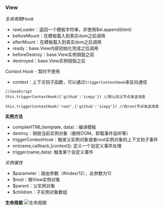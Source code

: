 
### View

*生命周期Hook*

- rawLoader：返回一个模板字符串，并使用$el.append(html)
- beforeMount：在模板载入到真实dom之前调用
- afterMount：在模板载入到真实dom之后调用
- ready：base.View内部初始化完成之后调用
- beforeDestroy：base.View实例销毁之前
- destroyed：base.View实例销毁之后


*Context Hook* - 暂时不使用

- context：上下文钩子函数，可以通过`triggerContextHook`来反向通信

```
//JavaScript
this.triggerContextHook({'github':'icepy'}) //默认向父节点发送消息

this.triggerContextHook('root',{'github':'icepy'}) //向root节点发送消息

```

**实例方法**

- compileHTML(template, data)：编译模板
- destroy：销毁当前实例对象（删除DOM，卸载事件监听等）
- triggerContextHook：触发父实例对象或者root实例对象的上下文钩子事件
- on(name,callback,[context]): 定义一个自定义事件处理
- trigger(name,data): 触发某个自定义事件

*实例属性*

- $parameter：路由参数（#index/12），此参数为12
- $root：根View实例对象
- $parent：父实例对象
- $children：子实例对象数组


**生命周期**
![生命周期](https://raw.githubusercontent.com/sapling-team/base-extend-backbone/master/doc/img/BaseView%20Life%20Cycle.png)